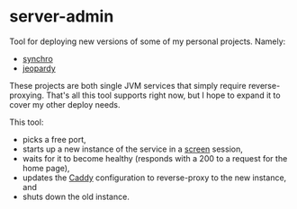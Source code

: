 # server-admin

Tool for deploying new versions of some of my personal projects.
Namely:

- [synchro](https://github.com/tkindy/synchro)
- [jeopardy](https://github.com/tkindy/jeopardy)

These projects are both single JVM services that simply require reverse-proxying.
That's all this tool supports right now, but I hope to expand it to cover my other deploy needs.

This tool:

- picks a free port,
- starts up a new instance of the service in a [screen](https://linux.die.net/man/1/screen) session,
- waits for it to become healthy (responds with a 200 to a request for the home page),
- updates the [Caddy](https://caddyserver.com/) configuration to reverse-proxy to the new instance, and
- shuts down the old instance.
